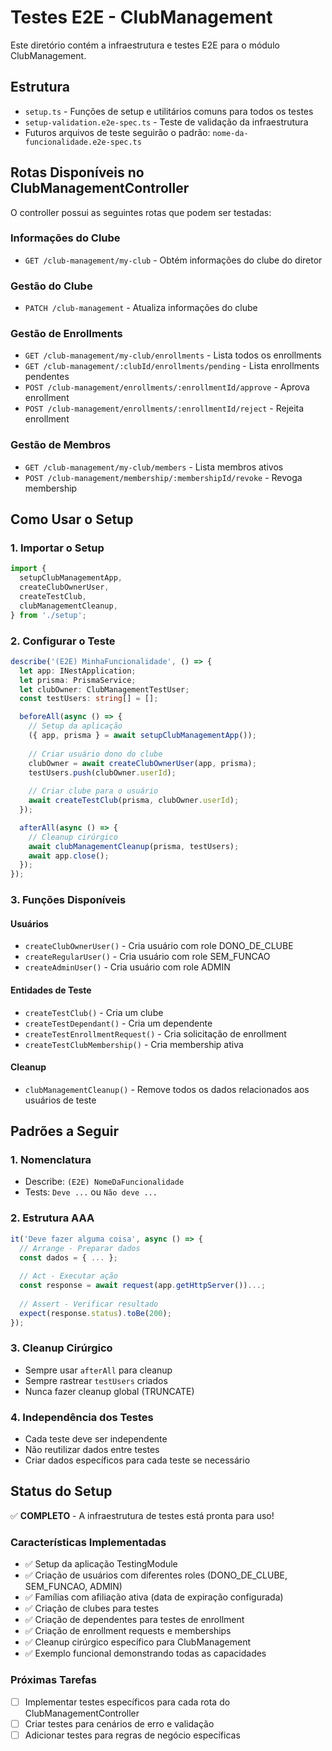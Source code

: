 # Testes E2E - ClubManagement

Este diretório contém a infraestrutura e testes E2E para o módulo ClubManagement.

## Estrutura

- `setup.ts` - Funções de setup e utilitários comuns para todos os testes
- `setup-validation.e2e-spec.ts` - Teste de validação da infraestrutura
- Futuros arquivos de teste seguirão o padrão: `nome-da-funcionalidade.e2e-spec.ts`

## Rotas Disponíveis no ClubManagementController

O controller possui as seguintes rotas que podem ser testadas:

### Informações do Clube
- `GET /club-management/my-club` - Obtém informações do clube do diretor

### Gestão do Clube
- `PATCH /club-management` - Atualiza informações do clube

### Gestão de Enrollments
- `GET /club-management/my-club/enrollments` - Lista todos os enrollments
- `GET /club-management/:clubId/enrollments/pending` - Lista enrollments pendentes
- `POST /club-management/enrollments/:enrollmentId/approve` - Aprova enrollment
- `POST /club-management/enrollments/:enrollmentId/reject` - Rejeita enrollment

### Gestão de Membros
- `GET /club-management/my-club/members` - Lista membros ativos
- `POST /club-management/membership/:membershipId/revoke` - Revoga membership

## Como Usar o Setup

### 1. Importar o Setup
```typescript
import {
  setupClubManagementApp,
  createClubOwnerUser,
  createTestClub,
  clubManagementCleanup,
} from './setup';
```

### 2. Configurar o Teste
```typescript
describe('(E2E) MinhaFuncionalidade', () => {
  let app: INestApplication;
  let prisma: PrismaService;
  let clubOwner: ClubManagementTestUser;
  const testUsers: string[] = [];

  beforeAll(async () => {
    // Setup da aplicação
    ({ app, prisma } = await setupClubManagementApp());
    
    // Criar usuário dono do clube
    clubOwner = await createClubOwnerUser(app, prisma);
    testUsers.push(clubOwner.userId);
    
    // Criar clube para o usuário
    await createTestClub(prisma, clubOwner.userId);
  });

  afterAll(async () => {
    // Cleanup cirúrgico
    await clubManagementCleanup(prisma, testUsers);
    await app.close();
  });
});
```

### 3. Funções Disponíveis

#### Usuários
- `createClubOwnerUser()` - Cria usuário com role DONO_DE_CLUBE
- `createRegularUser()` - Cria usuário com role SEM_FUNCAO
- `createAdminUser()` - Cria usuário com role ADMIN

#### Entidades de Teste
- `createTestClub()` - Cria um clube
- `createTestDependant()` - Cria um dependente
- `createTestEnrollmentRequest()` - Cria solicitação de enrollment
- `createTestClubMembership()` - Cria membership ativa

#### Cleanup
- `clubManagementCleanup()` - Remove todos os dados relacionados aos usuários de teste

## Padrões a Seguir

### 1. Nomenclatura
- Describe: `(E2E) NomeDaFuncionalidade`
- Tests: `Deve ...` ou `Não deve ...`

### 2. Estrutura AAA
```typescript
it('Deve fazer alguma coisa', async () => {
  // Arrange - Preparar dados
  const dados = { ... };
  
  // Act - Executar ação
  const response = await request(app.getHttpServer())...;
  
  // Assert - Verificar resultado
  expect(response.status).toBe(200);
});
```

### 3. Cleanup Cirúrgico
- Sempre usar `afterAll` para cleanup
- Sempre rastrear `testUsers` criados
- Nunca fazer cleanup global (TRUNCATE)

### 4. Independência dos Testes
- Cada teste deve ser independente
- Não reutilizar dados entre testes
- Criar dados específicos para cada teste se necessário

## Status do Setup

✅ **COMPLETO** - A infraestrutura de testes está pronta para uso!

### Características Implementadas
- ✅ Setup da aplicação TestingModule
- ✅ Criação de usuários com diferentes roles (DONO_DE_CLUBE, SEM_FUNCAO, ADMIN)
- ✅ Famílias com afiliação ativa (data de expiração configurada)
- ✅ Criação de clubes para testes
- ✅ Criação de dependentes para testes de enrollment
- ✅ Criação de enrollment requests e memberships
- ✅ Cleanup cirúrgico específico para ClubManagement
- ✅ Exemplo funcional demonstrando todas as capacidades

### Próximas Tarefas
- [ ] Implementar testes específicos para cada rota do ClubManagementController
- [ ] Criar testes para cenários de erro e validação
- [ ] Adicionar testes para regras de negócio específicas